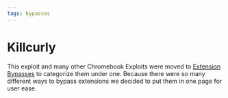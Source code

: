 ```yaml
---
tags: bypasses
---
```

# Killcurly
This exploit and many other Chromebook Exploits were moved to [Extension Bypasses](/LOaTwkxCRbWyokTWdnJPYg) to categorize them under one. Because there were so many different ways to bypass extensions we decided to put them in one page for user ease.